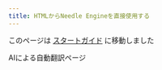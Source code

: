 ```yaml
---
title: HTMLからNeedle Engineを直接使用する
---
```



このページは [スタートガイド](./getting-started/) に移動しました


AIによる自動翻訳ページ